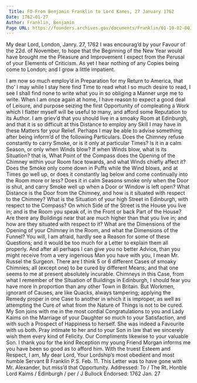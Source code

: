 ```yaml
---
 Title: FO-From Benjamin Franklin to Lord Kames, 27 January 1762
Date: 1762-01-27
Author: Franklin, Benjamin
Page URL: https://founders.archives.gov/documents/Franklin/01-10-02-0017
---
```


My dear Lord,
London, Janry. 27, 1762
I was encourag’d by your Favour of the 22d. of November, to hope that the Beginning of the New Year would have brought me the Pleasure and Improvement I expect from the Perusal of your Elements of Criticism. As yet I hear nothing of any Copies being come to London; and I grow a little impatient.

I am now so much employ’d in Preparation for my Return to America, that tho’ I may while I stay here find Time to read what I so much desire to read, I see I shall find none to write what you in so obliging a Manner urge me to write. When I am once again at home, I have reason to expect a good deal of Leisure, and purpose seizing the first Opportunity of compleating a Work which I flatter myself will be useful to many, and afford some Reputation to its Author.
I am griev’d that you should live in a smoaky Room at Edinburgh, and that it is so difficult at this Distance to employ any Skill I may have in these Matters for your Relief. Perhaps I may be able to advise something after being inform’d of the following Particulars. Does the Chimney refuse constantly to carry Smoke, or is it only at particular Times? Is it in a calm Season, or only when Winds blow? If when Winds blow, what is its Situation? that is, What Point of the Compass does the Opening of the Chimney within your Room face towards, and what Winds chiefly affect it? Does the Smoke only come down in Puffs while the Wind blows, and at Times go well up, or does it constantly lag below and come continually into the Room more or less? Does it in calm Seasons smoke only when the Door is shut, and carry Smoke well up when a Door or Window is left open? What Distance is the Door from the Chimney, and how is it situated with respect to the Chimney? What is the Situation of your high Street in Edinburgh, with respect to the Compass? On which Side of the Street is the House you live in; and is the Room you speak of, in the Front or back Part of the House? Are there any Buildings near that are much higher than that you live in; and how are they situated with respect to it? What are the Dimensions of the Opening of your Chimney in the Room, and what the Dimensions of the Funnel? You will, I am afraid, hardly see a Reason for some of these Questions; and it would be too much for a Letter to explain them all properly. And after all perhaps I can give you no better Advice, than you might receive from a very ingenious Man you have with you, I mean Mr. Russel the Surgeon. There are I think 5 or 6 different Cases of smoaky Chimnies; all (except one) to be cured by different Means; and that one seems to me at present absolutely incurable. Chimneys in this Case, from what I remember of the Situation of Buildings in Edinburgh, I should fear you have more in proportion than any other Town in Britain. But Workmen, ignorant of Causes, are like Quacks, always tampering; applying the Remedy proper in one Case to another in which it is improper, as well as attempting the Cure of what from the Nature of Things is not to be cured.
My Son joins with me in the most cordial Congratulations to you and Lady Kaims on the Marriage of your Daughter so much to your Satisfaction, and with such a Prospect of Happiness to herself. She was indeed a Favourite with us both. Pray intimate to her and to your Son in law that we sincerely wish them every kind of Felicity. Our Compliments likewise to your valuable Son.
I thank you for the kind Reception my young Friend Morgan informs me you have been so good as to afford him. With the truest Esteem and Respect, I am, My dear Lord, Your Lordship’s most obedient and most humble Servant
B Franklin
P.S. Feb. 11. This Letter was to have gone with Mr. Alexander, but miss’d that Opportunity.
 Addressed: To / The Rt. Honble Lord Kaims / Edinburgh / per / J Bullock
Endorsed: 1762 Jan. 27

